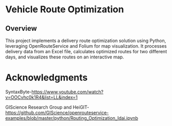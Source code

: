 
# Vehicle Route Optimization

## Overview
This project implements a delivery route optimization solution using Python, leveraging OpenRouteService and Folium for map visualization. It processes delivery data from an Excel file, calculates optimized routes for two different days, and visualizes these routes on an interactive map.

# Acknowledgments
SyntaxByte-https://www.youtube.com/watch?v=OOCvhc0k1R4&list=LL&index=1 

GIScience Research Group and HeiGIT-https://github.com/GIScience/openrouteservice-examples/blob/master/python/Routing_Optimization_Idai.ipynb
